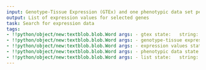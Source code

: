 ```yaml
---
input: Genotype-Tissue Expression (GTEx) and one phenotypic data set per species, per sex
output: List of expression values for selected genes
task: Search for expression data
tags:
- !!python/object/new:textblob.blob.Word args: - gtex state:   string: gtex   pos_tag: null
- !!python/object/new:textblob.blob.Word args: - genotype-tissue expression state:   string: genotype-tissue expression   pos_tag: null
- !!python/object/new:textblob.blob.Word args: - expression values state:   string: expression values   pos_tag: null
- !!python/object/new:textblob.blob.Word args: - phenotypic data state:   string: phenotypic data   pos_tag: null
- !!python/object/new:textblob.blob.Word args: - list state:   string: list   pos_tag: null
---
```

